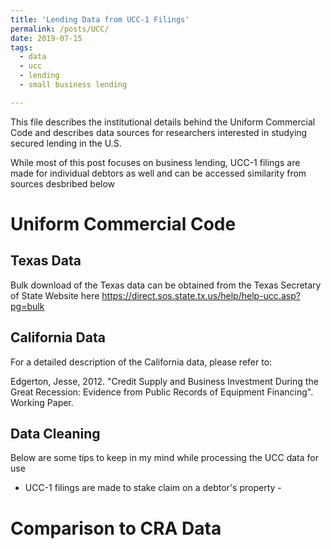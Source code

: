 ```yaml
---
title: 'Lending Data from UCC-1 Filings'
permalink: /posts/UCC/
date: 2019-07-15
tags:
  - data
  - ucc
  - lending
  - small business lending

---
```


This file describes the institutional details behind the Uniform Commercial Code and describes data sources for researchers interested in studying secured lending in the U.S.

While most of this post focuses on business lending, UCC-1 filings are made for individual debtors as well and can be accessed similarity from sources desbribed below 

Uniform Commercial Code 
======




Texas Data
------

Bulk download of the Texas data can be obtained from the Texas Secretary of State Website here https://direct.sos.state.tx.us/help/help-ucc.asp?pg=bulk

California Data
------

For  a detailed description of the California data, please refer to:

Edgerton, Jesse, 2012. "Credit Supply and Business Investment During the Great Recession: 
Evidence from Public Records of Equipment Financing". Working Paper.


Data Cleaning
-------

Below are some tips to keep in my mind while processing the UCC data for use

<ul>
  <li> UCC-1 filings are made to stake claim on a debtor's property - </li>
    
</ul>


Comparison to CRA Data
=========
